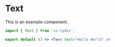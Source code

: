 # Text

This is an example component.

```jsx
import { Text } from 'ui-tydic';

export default () => <Text text="Hello World" />
```
